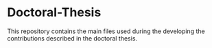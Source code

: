 # Doctoral-Thesis
This repository contains the main files used during the developing the contributions described in the doctoral thesis.
